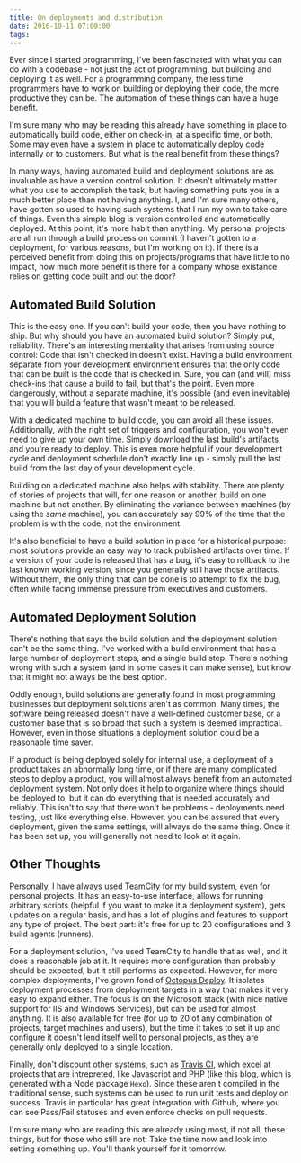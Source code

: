 ```yaml
---
title: On deployments and distribution
date: 2016-10-11 07:00:00
tags:
---
```


Ever since I started programming, I've been fascinated with what you can do with a codebase - not just the act of programming, but building and deploying it as well. For a programming company, the less time programmers have to work on building or deploying their code, the more productive they can be. The automation of these things can have a huge benefit.

I'm sure many who may be reading this already have something in place to automatically build code, either on check-in, at a specific time, or both. Some may even have a system in place to automatically deploy code internally or to customers. But what is the real benefit from these things?

In many ways, having automated build and deployment solutions are as invaluable as have a version control solution. It doesn't ultimately matter what you use to accomplish the task, but having something puts you in a much better place than not having anything. I, and I'm sure many others, have gotten so used to having such systems that I run my own to take care of things. Even this simple blog is version controlled and automatically deployed. At this point, it's more habit than anything. My personal projects are all run through a build process on commit (I haven't gotten to a deployment, for various reasons, but I'm working on it). If there is a perceived benefit from doing this on projects/programs that have little to no impact, how much more benefit is there for a company whose existance relies on getting code built and out the door?

## Automated Build Solution
This is the easy one. If you can't build your code, then you have nothing to ship. But why should you have an automated build solution? Simply put, reliability. There's an interesting mentality that arises from using source control: Code that isn't checked in doesn't exist. Having a build environment separate from your development environment ensures that the only code that can be built is the code that is checked in. Sure, you can (and will) miss check-ins that cause a build to fail, but that's the point. Even more dangerously, without a separate machine, it's possible (and even inevitable) that you will build a feature that wasn't meant to be released.

With a dedicated machine to build code, you can avoid all these issues. Additionally, with the right set of triggers and configuration, you won't even need to give up your own time. Simply download the last build's artifacts and you're ready to deploy. This is even more helpful if your development cycle and deployment schedule don't exactly line up - simply pull the last build from the last day of your development cycle. 

Building on a dedicated machine also helps with stability. There are plenty of stories of projects that will, for one reason or another, build on one machine but not another. By eliminating the variance between machines (by using the _same_ machine), you can accurately say 99% of the time that the problem is with the code, not the environment.

It's also beneficial to have a build solution in place for a historical purpose: most solutions provide an easy way to track published artifacts over time. If a version of your code is released that has a bug, it's easy to rollback to the last known working version, since you generally still have those artifacts. Without them, the only thing that can be done is to attempt to fix the bug, often while facing immense pressure from executives and customers. 

## Automated Deployment Solution
There's nothing that says the build solution and the deployment solution can't be the same thing. I've worked with a build environment that has a large number of deployment steps, and a single build step. There's nothing wrong with such a system (and in some cases it can make sense), but know that it might not always be the best option.

Oddly enough, build solutions are generally found in most programming businesses but deployment solutions aren't as common. Many times, the software being released doesn't have a well-defined customer base, or a customer base that is so broad that such a system is deemed impractical. However, even in those situations a deployment solution could be a reasonable time saver.

If a product is being deployed solely for internal use, a deployment of a product takes an abnormally long time, or if there are many complicated steps to deploy a product, you will almost always benefit from an automated deployment system. Not only does it help to organize where things should be deployed to, but it can do everything that is needed accurately and reliably. This isn't to say that there won't be problems - deployments need testing, just like everything else. However, you can be assured that every deployment, given the same settings, will always do the same thing. Once it has been set up, you will generally not need to look at it again.

## Other Thoughts
Personally, I have always used [TeamCity](https://www.jetbrains.com/teamcity/) for my build system, even for personal projects. It has an easy-to-use interface, allows for running arbitrary scripts (helpful if you want to make it a deployment system), gets updates on a regular basis, and has a lot of plugins and features to support any type of project. The best part: it's free for up to 20 configurations and 3 build agents (runners).

For a deployment solution, I've used TeamCity to handle that as well, and it does a reasonable job at it. It requires more configuration than probably should be expected, but it still performs as expected. However, for more complex deployments, I've grown fond of [Octopus Deploy](https://octopus.com/). It isolates deployment processes from deployment targets in a way that makes it very easy to expand either. The focus is on the Microsoft stack (with nice native support for IIS and Windows Services), but can be used for almost anything. It is also available for free (for up to 20 of any combination of projects, target machines and users), but the time it takes to set it up and configure it doesn't lend itself well to personal projects, as they are generally only deployed to a single location. 

Finally, don't discount other systems, such as [Travis CI](https://travis-ci.org/), which excel at projects that are intrepreted, like Javascript and PHP (like this blog, which is generated with a Node package `Hexo`). Since these aren't compiled in the traditional sense, such systems can be used to run unit tests and deploy on success. Travis in particular has great integration with Github, where you can see Pass/Fail statuses and even enforce checks on pull requests.

 
I'm sure many who are reading this are already using most, if not all, these things, but for those who still are not: Take the time now and look into setting something up. You'll thank yourself for it tomorrow.